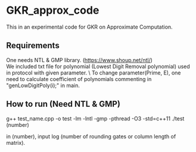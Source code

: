 # GKR_approx_code
This in an experimental code for GKR on Approximate Computation.

## Requirements
One needs NTL & GMP library. (https://www.shoup.net/ntl/) \
We included txt file for polynomial (Lowest Digit Removal polynomial) used in protocol with given parameter. \\
To change parameter(Prime, E), one need to calculate coefficient of polynomials commenting in "genLowDigitPoly(i);" in main.			

## How to run (Need NTL & GMP)
g++ test_name.cpp -o test -lm -lntl -gmp -pthread -O3 -std=c++11 
./test (number)

in (number), input log (number of rounding gates or column length of matrix).
